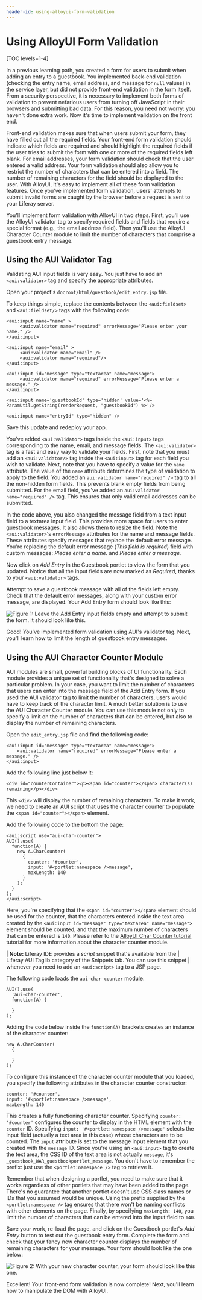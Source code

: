```yaml
---
header-id: using-alloyui-form-validation
---
```


# Using AlloyUI Form Validation

[TOC levels=1-4]

In a previous learning path, you created a form for users to submit when adding
an entry to a guestbook. You implemented back-end validation (checking the entry
name, email address, and message for `null` values) in the service layer, but
did not provide front-end validation in the form itself. From a security
perspective, it is necessary to implement both forms of validation to prevent
nefarious users from turning off JavaScript in their browsers and submitting bad
data. For this reason, you need not worry: you haven't done extra work. Now it's
time to implement validation on the front end. 

Front-end validation makes sure that when users submit your form, they have
filled out all the required fields. Your front-end form validation should
indicate which fields are required and should highlight the required fields if
the user tries to submit the form with one or more of the required fields left
blank. For email addresses, your form validation should check that the user
entered a valid address. Your form validation should also allow you to restrict
the number of characters that can be entered into a field. The number of
remaining characters for the field should be displayed to the user. With
AlloyUI, it's easy to implement all of these form validation features. Once
you've implemented form validation, users' attempts to submit invalid forms are
caught by the browser before a request is sent to your Liferay server.

You'll implement form validation with AlloyUI in two steps. First, you'll use
the AlloyUI validator tag to specify required fields and fields that require a
special format (e.g., the email address field). Then you'll use the AlloyUI
Character Counter module to limit the number of characters that comprise a
guestbook entry message.

## Using the AUI Validator Tag

Validating AUI input fields is very easy. You just have to add an
`<aui:validator>` tag and specify the appropriate attributes.

Open your project's `docroot/html/guestbook/edit_entry.jsp` file.

To keep things simple, replace the contents between the `<aui:fieldset>` and
`<aui:fieldset/>` tags with the following code:

    <aui:input name="name" >
         <aui:validator name="required" errorMessage="Please enter your name." />
    </aui:input>

    <aui:input name="email" >
         <aui:validator name="email" />
         <aui:validator name="required"/>
    </aui:input>

    <aui:input id="message" type="textarea" name="message">
         <aui:validator name="required" errorMessage="Please enter a message." />
    </aui:input>

    <aui:input name='guestbookId' type='hidden' value='<%= ParamUtil.getString(renderRequest, "guestbookId") %>'/>

    <aui:input name="entryId" type="hidden" />

Save this update and redeploy your app.

You've added `<aui:validator>` tags inside the `<aui:input>` tags corresponding
to the name, email, and message fields. The `<aui:validator>` tag is a fast and
easy way to validate your fields. First, note that you must add an
`<aui:validator/>` tag inside the `<aui:input>` tag for each field you wish
to validate. Next, note that you have to specify a value for the `name`
attribute. The value of the `name` attribute determines the type of validation
to apply to the field. You added an `aui:validator name="required" />` tag to
all the non-hidden form fields. This prevents blank empty fields from being
submitted. For the email field, you've added an `aui:validator name="required"
/>` tag. This ensures that only valid email addresses can be submitted. 

In the code above, you also changed the message field from a text input field to
a textarea input field. This provides more space for users to enter guestbook
messages. It also allows them to resize the field. Note the `<aui:validator>`'s
`errorMessage` attributes for the name and message fields. These attributes
specify messages that replace the default error message. You're replacing the
default error message (*This field is required*) field with custom messages:
*Please enter a name.* and *Please enter a message.*

Now click on *Add Entry* in the Guestbook portlet to view the form that you
updated. Notice that all the input fields are now marked as *Required*, thanks
to your `<aui:validator>` tags. 

Attempt to save a guestbook message with all of the fields left empty. Check
that the default error messages, along with your custom error message, are
displayed. Your Add Entry form should look like this: 

![Figure 1: Leave the Add Entry input fields empty and attempt to submit the form. It should look like this.](../../../images/guestbook-form-validation.png)

Good! You've implemented form validation using AUI's validator tag. Next, you'll
learn how to limit the length of guestbook entry messages.

## Using the AUI Character Counter Module

AUI modules are small, powerful building blocks of UI functionality. Each module
provides a unique set of functionality that's designed to solve a particular
problem. In your case, you want to limit the number of characters that users can
enter into the message field of the Add Entry form. If you used the AUI
validator tag to limit the number of characters, users would have to keep track
of the character limit. A much better solution is to use the AUI Character Counter
module. You can use this module not only to specify a limit on the number of
characters that can be entered, but also to display the number of remaining
characters.

Open the `edit_entry.jsp` file and find the following code:

    <aui:input id="message" type="textarea" name="message">
        <aui:validator name="required" errorMessage="Please enter a message." />
    </aui:input>

Add the following line just below it:

    <div id="counterContainer"><p><span id="counter"></span> character(s) remaining</p></div>

This `<div>` will display the number of remaining characters. To make it
work, we need to create an AUI script that uses the character counter to
populate the `<span id="counter"></span>` element.

Add the following code to the bottom the page:

    <aui:script use="aui-char-counter">
    AUI().use(
      function(A) {
        new A.CharCounter(
          {
            counter: '#counter',
            input: '#<portlet:namespace />message',
            maxLength: 140
          }
        );
      }
    );
    </aui:script> 

Here, you're specifying that the `<span id="counter"></span>` element should
be used for the counter, that the characters entered inside the text area
created by the `<aui:input id="message" type="textarea" name="message">`
element should be counted, and that the maximum number of characters that
can be entered is `140`. Please refer to the
[AlloyUI Char Counter tutorial](http://alloyui.com/tutorials/char-counter)
tutorial for more information about the character counter module.

| **Note:** Liferay IDE provides a *script* snippet that's available from the
| Liferay AUI Taglib category of the Snippets tab. You can use this snippet
| whenever you need to add an `<aui:script>` tag to a JSP page.

The following code loads the `aui-char-counter` module:

    AUI().use(
      'aui-char-counter',
      function(A) {

      }
    );

Adding the code below inside the `function(A)` brackets creates an instance of
the character counter:

    new A.CharCounter(
      {
       
      }
    );

To configure this instance of the character counter module that you loaded,
you specify the following attributes in the character counter constructor:

    counter: '#counter',
    input: '#<portlet:namespace />message',
    maxLength: 140

This creates a fully functioning character counter. Specifying `counter:
'#counter'` configures the counter to display in the HTML element with the
`counter` ID. Specifying `input: '#<portlet:namespace />message'` selects
the input field (actually a text area in this case) whose characters are to
be counted. The `input` attribute is set to the message input element that
you created with the `message` ID. Since you're using an `<aui:input>` tag to
create the text area, the CSS ID of the text area is not actually `message`,
it's `_guestbook_WAR_guestbookportlet_message`. You don't have to remember the
prefix: just use the `<portlet:namespace />` tag to retrieve it.

Remember that when designing a portlet, you need to make sure that it works
regardless of other portlets that may have been added to the page. There's no
guarantee that another portlet doesn't use CSS class names or IDs that you
assumed would be unique. Using the prefix supplied by the `<portlet:namespace
/>` tag ensures that there won't be naming conflicts with other elements on the
page. Finally, by specifying `maxLength: 140`, you limit the number of
characters that can be entered into the input field to `140`.

Save your work, re-load the page, and click on the Guestbook portlet's *Add
Entry* button to test out the guestbook entry form. Complete the form and check
that your fancy new character counter displays the number of remaining
characters for your message. Your form should look like the one below:
 
![Figure 2: With your new character counter, your form should look like this one.](../../../images/guestbook-char-counter.png)

Excellent! Your front-end form validation is now complete! Next, you'll learn
how to manipulate the DOM with AlloyUI.

